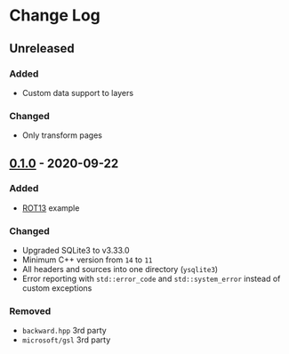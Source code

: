 # Change Log

## Unreleased
### Added
- Custom data support to layers

### Changed
- Only transform pages

## [0.1.0] - 2020-09-22
### Added
- [ROT13](https://en.wikipedia.org/wiki/ROT13) example

### Changed
- Upgraded SQLite3 to v3.33.0
- Minimum C++ version from `14` to `11`
- All headers and sources into one directory (`ysqlite3`)
- Error reporting with `std::error_code` and `std::system_error` instead of custom exceptions

### Removed
- `backward.hpp` 3rd party
- `microsoft/gsl` 3rd party

[0.1.0]: https://github.com/terrakuh/ysqlite3/compare/v0.0.0...v0.1.0

